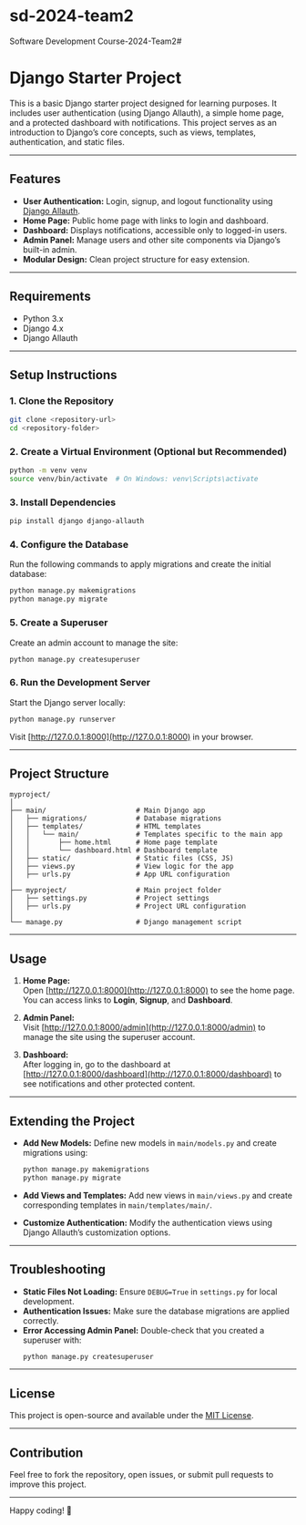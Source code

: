 # sd-2024-team2
Software Development Course-2024-Team2# 


# Django Starter Project  

This is a basic Django starter project designed for learning purposes. It includes user authentication (using Django Allauth), a simple home page, and a protected dashboard with notifications. This project serves as an introduction to Django’s core concepts, such as views, templates, authentication, and static files.

---

## Features

- **User Authentication:** Login, signup, and logout functionality using [Django Allauth](https://django-allauth.readthedocs.io/).  
- **Home Page:** Public home page with links to login and dashboard.  
- **Dashboard:** Displays notifications, accessible only to logged-in users.  
- **Admin Panel:** Manage users and other site components via Django’s built-in admin.  
- **Modular Design:** Clean project structure for easy extension.

---

## Requirements

- Python 3.x  
- Django 4.x  
- Django Allauth  

---

## Setup Instructions

### 1. Clone the Repository  
```bash
git clone <repository-url>
cd <repository-folder>
```

### 2. Create a Virtual Environment (Optional but Recommended)  
```bash
python -m venv venv
source venv/bin/activate  # On Windows: venv\Scripts\activate
```

### 3. Install Dependencies  
```bash
pip install django django-allauth
```

### 4. Configure the Database  
Run the following commands to apply migrations and create the initial database:

```bash
python manage.py makemigrations
python manage.py migrate
```

### 5. Create a Superuser  
Create an admin account to manage the site:

```bash
python manage.py createsuperuser
```

### 6. Run the Development Server  
Start the Django server locally:

```bash
python manage.py runserver
```

Visit [http://127.0.0.1:8000](http://127.0.0.1:8000) in your browser.

---

## Project Structure

```plaintext
myproject/
│
├── main/                      # Main Django app
│   ├── migrations/            # Database migrations
│   ├── templates/             # HTML templates
│   │   └── main/              # Templates specific to the main app
│   │       ├── home.html      # Home page template
│   │       └── dashboard.html # Dashboard template
│   ├── static/                # Static files (CSS, JS)
│   ├── views.py               # View logic for the app
│   ├── urls.py                # App URL configuration
│
├── myproject/                 # Main project folder
│   ├── settings.py            # Project settings
│   ├── urls.py                # Project URL configuration
│
└── manage.py                  # Django management script
```

---

## Usage

1. **Home Page:**  
   Open [http://127.0.0.1:8000](http://127.0.0.1:8000) to see the home page. You can access links to **Login**, **Signup**, and **Dashboard**.

2. **Admin Panel:**  
   Visit [http://127.0.0.1:8000/admin](http://127.0.0.1:8000/admin) to manage the site using the superuser account.

3. **Dashboard:**  
   After logging in, go to the dashboard at [http://127.0.0.1:8000/dashboard](http://127.0.0.1:8000/dashboard) to see notifications and other protected content.

---

## Extending the Project

- **Add New Models:** Define new models in `main/models.py` and create migrations using:
  ```bash
  python manage.py makemigrations
  python manage.py migrate
  ```

- **Add Views and Templates:** Add new views in `main/views.py` and create corresponding templates in `main/templates/main/`.

- **Customize Authentication:** Modify the authentication views using Django Allauth’s customization options.

---

## Troubleshooting

- **Static Files Not Loading:** Ensure `DEBUG=True` in `settings.py` for local development.  
- **Authentication Issues:** Make sure the database migrations are applied correctly.  
- **Error Accessing Admin Panel:** Double-check that you created a superuser with:
  ```bash
  python manage.py createsuperuser
  ```

---

## License

This project is open-source and available under the [MIT License](https://opensource.org/licenses/MIT).

---

## Contribution

Feel free to fork the repository, open issues, or submit pull requests to improve this project.

---

Happy coding! 🎉
